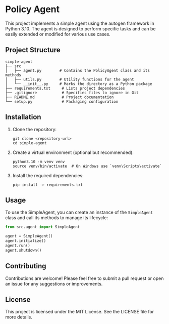 # Policy Agent

This project implements a simple agent using the autogen framework in Python 3.10. The agent is designed to perform specific tasks and can be easily extended or modified for various use cases.

## Project Structure

```
simple-agent
├── src
│   ├── agent.py        # Contains the PolicyAgent class and its methods
│   ├── utils.py        # Utility functions for the agent
│   └── __init__.py     # Marks the directory as a Python package
├── requirements.txt     # Lists project dependencies
├── .gitignore           # Specifies files to ignore in Git
├── README.md            # Project documentation
└── setup.py             # Packaging configuration
```

## Installation

1. Clone the repository:
   ```
   git clone <repository-url>
   cd simple-agent
   ```

2. Create a virtual environment (optional but recommended):
   ```
   python3.10 -m venv venv
   source venv/bin/activate  # On Windows use `venv\Scripts\activate`
   ```

3. Install the required dependencies:
   ```
   pip install -r requirements.txt
   ```

## Usage

To use the SimpleAgent, you can create an instance of the `SimpleAgent` class and call its methods to manage its lifecycle:

```python
from src.agent import SimpleAgent

agent = SimpleAgent()
agent.initialize()
agent.run()
agent.shutdown()
```

## Contributing

Contributions are welcome! Please feel free to submit a pull request or open an issue for any suggestions or improvements.

## License

This project is licensed under the MIT License. See the LICENSE file for more details.